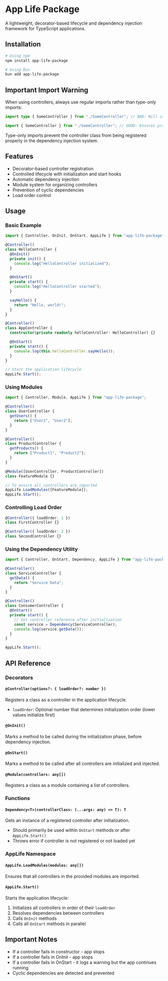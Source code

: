 # App Life Package

A lightweight, decorator-based lifecycle and dependency injection framework for TypeScript applications.

## Installation

```bash
# Using npm
npm install app-life-package

# Using Bun
bun add app-life-package
```

## Important Import Warning

When using controllers, always use regular imports rather than type-only imports:

```typescript
import type { SomeController } from "./SomeController"; // BAD: Will cause errors during dependency injection

import { SomeController } from "./SomeController"; // GOOD: Ensures proper controller registration
```

Type-only imports prevent the controller class from being registered properly in the dependency injection system.

## Features

- Decorator-based controller registration
- Controlled lifecycle with initialization and start hooks
- Automatic dependency injection
- Module system for organizing controllers
- Prevention of cyclic dependencies
- Load order control

## Usage

### Basic Example

```typescript
import { Controller, OnInit, OnStart, AppLife } from "app-life-package";

@Controller()
class HelloController {
  @OnInit()
  private init() {
    console.log("HelloController initialized");
  }

  @OnStart()
  private start() {
    console.log("HelloController started");
  }

  sayHello() {
    return "Hello, world!";
  }
}

@Controller()
class AppController {
  constructor(private readonly helloController: HelloController) {}

  @OnStart()
  private start() {
    console.log(this.helloController.sayHello());
  }
}

// Start the application lifecycle
AppLife.Start();
```

### Using Modules

```typescript
import { Controller, Module, AppLife } from "app-life-package";

@Controller()
class UserController {
  getUsers() {
    return ["User1", "User2"];
  }
}

@Controller()
class ProductController {
  getProducts() {
    return ["Product1", "Product2"];
  }
}

@Module([UserController, ProductController])
class FeatureModule {}

// To ensure all controllers are imported
AppLife.LoadModules([FeatureModule]);
AppLife.Start();
```

### Controlling Load Order

```typescript
@Controller({ loadOrder: 1 })
class FirstController {}

@Controller({ loadOrder: 2 })
class SecondController {}
```

### Using the Dependency Utility

```typescript
import { Controller, OnStart, Dependency, AppLife } from "app-life-package";

@Controller()
class ServiceController {
  getData() {
    return "Service Data";
  }
}

@Controller()
class ConsumerController {
  @OnStart()
  private start() {
    // Get controller reference after initialization
    const service = Dependency(ServiceController);
    console.log(service.getData());
  }
}

AppLife.Start();
```

## API Reference

### Decorators

#### `@Controller(options?: { loadOrder?: number })`

Registers a class as a controller in the application lifecycle.

- `loadOrder`: Optional number that determines initialization order (lower values initialize first)

#### `@OnInit()`

Marks a method to be called during the initialization phase, before dependency injection.

#### `@OnStart()`

Marks a method to be called after all controllers are initialized and injected.

#### `@Module(controllers: any[])`

Registers a class as a module containing a list of controllers.

### Functions

#### `Dependency<T>(controllerClass: (...args: any) => T): T`

Gets an instance of a registered controller after initialization.

- Should primarily be used within `OnStart` methods or after `AppLife.Start()`
- Throws error if controller is not registered or not loaded yet

### AppLife Namespace

#### `AppLife.LoadModules(modules: any[])`

Ensures that all controllers in the provided modules are imported.

#### `AppLife.Start()`

Starts the application lifecycle:

1. Initializes all controllers in order of their `loadOrder`
2. Resolves dependencies between controllers
3. Calls `OnInit` methods
4. Calls all `OnStart` methods in parallel

## Important Notes

- If a controller fails in constructor - app stops
- If a controller fails in OnInit - app stops
- If a controller fails in OnStart - it logs a warning but the app continues running
- Cyclic dependencies are detected and prevented
